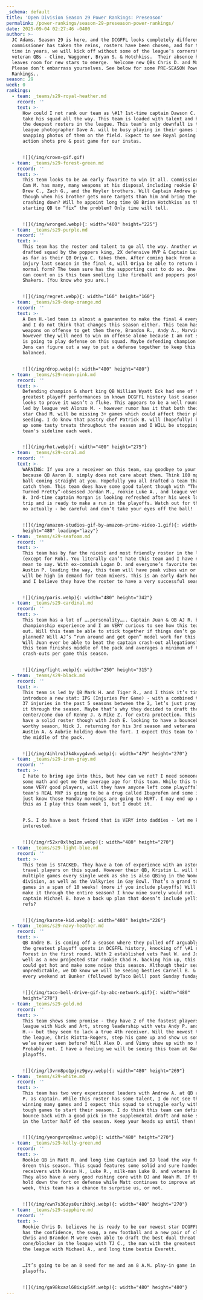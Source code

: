 ```yaml
---
_schema: default
title: 'Open Division Season 29 Power Rankings: Preseason'
permalink: /power-rankings/season-29-preseason-power-rankings/
date: 2025-09-04 02:27:46 -0400
author: >-
  JC Adams. Season 29 is here, and the DCGFFL looks completely different.  A new
  commissioner has taken the reins, rosters have been chosen, and for the first
  time in years, we will kick off without some of the league’s cornerstone &
  veteran QBs - Cline, Waggoner, Bryan S. & Hotchkiss.  Their absence however
  leaves room for new stars to emerge.  Welcome new QBs Chris D. and Matt R.! 
  Please don’t embarrass yourselves. See below for some PRE-SEASON Power
  Rankings..
season: 29
week: 0
rankings:
  - team: _teams/s29-royal-heather.md
    record: ''
    text: >-
      How could I not rank our team as \#1? 1st-time captain Dawson C. looks to
      take his squad all the way. This team is loaded with talent and has one of
      the deepest rosters in the league. This team’s only downfall is that
      league photographer Dave A. will be busy playing in their games instead of
      snapping photos of them on the field. Expect to see Royal posing for
      action shots pre & post game for our instas.


      ![](/img/crown-gif.gif)
  - team: _teams/s29-forest-green.md
    record: ''
    text: >-
      This team looks to be an early favorite to win it all. Commissioner & QB
      Cam M. has many, many weapons at his disposal including rookie Ethan S.,
      Drew C., Zach G., and the Hoyler brothers. Will Captain Andrew get jealous
      though when his brother gets more targets than him and bring the team
      crashing down? Will he appoint long time QB Brian Hotchkiss as the new
      starting QB to “fix” the problem? Only time will tell.


      ![](/img/wronged.webp){: width="400" height="225"}
  - team: _teams/s29-purple.md
    record: ''
    text: >-
      This team has the roster and talent to go all the way. Another well
      drafted squad by the poppers king, 2X defensive MVP & Captain Luie will go
      as far as their QB Oriya C. takes them. After coming back from a tough
      injury last season in the final 4, will Oriya be able to return back to
      normal form? The team sure has the supporting cast to do so. One thing we
      can count on is this team smelling like fireball and poppers post game at
      Shakers. (You know who you are.)


      ![](/img/regret.webp){: width="160" height="160"}
  - team: _teams/s29-deep-orange.md
    record: ''
    text: >-
      A Ben H.-led team is almost a guarantee to make the final 4 every season
      and I do not think that changes this season either. This team has multiple
      weapons on offense to get them there, Brandon R., Andy A., Marvin W.—
      however they will need to win on offense alone because I am not sure who
      is going to play defense on this squad. Maybe defending champion captain
      Jens can figure out a way to put a defense together to keep this team
      balanced.


      ![](/img/drop.webp){: width="480" height="480"}
  - team: _teams/s29-neon-pink.md
    record: ''
    text: >-
      Defending champion & short king QB William Wyatt Eck had one of the
      greatest playoff performances in known DCGFFL history last season and
      looks to prove it wasn’t a fluke. This appears to be a well rounded team
      led by league vet Alonzo M. - however rumor has it that both their QB and
      star Chad M. will be missing 3+ games which could affect their playoff
      seeding. I do know that pastry chef Patrick B. will (hopefully) be baking
      up some tasty treats throughout the season and I WILL be stopping by this
      team's sideline each week.


      ![](/img/hot.webp){: width="400" height="275"}
  - team: _teams/s29-coral.md
    record: ''
    text: >-
      WARNING: If you are a receiver on this team, say goodbye to your fingers,
      because QB Aaron B. simply does not care about them. Think 100 mph fast
      ball coming straight at you. Hopefully you all drafted a team that can
      catch them. This team does have some good talent though with “The Summer I
      Turned Pretty”-obsessed Jordan M., rookie Luke A., and league vet Daniel
      B. 3rd-time captain Morgan is looking refreshed after his week long Italy
      trip and is ready to make a run in the playoffs. Watch out for this team -
      no actually - be careful and don’t take your eyes off the ball!


      ![](/img/amazon-studios-gif-by-amazon-prime-video-1.gif){: width="480"
      height="480" loading="lazy"}
  - team: _teams/s29-seafoam.md
    record: ''
    text: >-
      This team has by far the nicest and most friendly roster in the league
      (except for Rob). You literally can’t hate this team and I have nothing
      mean to say. With ex-commish Logan D. and everyone’s favorite teammate
      Austin P. leading the way, this team will have peak vibes win or lose and
      will be high in demand for team mixers. This is an early dark horse team
      and I believe they have the roster to have a very successful season.


      ![](/img/paris.webp){: width="480" height="342"}
  - team: _teams/s29-cardinal.md
    record: ''
    text: >-
      This team has a lot of ….personality….. Captain Juan & QB AJ R. both have
      championship experience and I am VERY curious to see how this team shakes
      out. Will this team be able to stick together if things don’t go as
      planned? Will AJ’s “run around and get open” model work for this group?
      Will Juan ever be able to beat the captain crash-out allegations? I think
      this team finishes middle of the pack and averages a minimum of two
      crash-outs per game this season.


      ![](/img/fight.webp){: width="250" height="315"}
  - team: _teams/s29-black.md
    record: ''
    text: >-
      This team is led by QB Mark H. and Tiger R., and I think it’s time to
      introduce a new stat: IPG (Injuries Per Game) - with a combined total of
      37 injuries in the past 5 seasons between the 2, let’s just pray they make
      it through the season. Maybe that’s why they decided to draft the star
      center/cone duo of Kenny J. & Mike Z. for extra protection. This team does
      have a solid roster though with Josh E. looking to have a bounceback MVP
      worthy season, Nick J. returning for his 3rd season and veterans like
      Austin A. & Aubrie holding down the fort. I expect this team to finish in
      the middle of the pack.


      ![](/img/4ihlro17k4kvyg4vw5.webp){: width="479" height="270"}
  - team: _teams/s29-iron-gray.md
    record: ''
    text: >-
      I hate to bring age into this, but how can we not? I need someone to do
      some math and get me the average age for this team. While this team has
      some VERY good players, will they have anyone left come playoffs? This
      team's REAL MVP is going to be a drug called Ibuprofen and some ice. I
      just know those Monday mornings are going to HURT. I may end up regretting
      this as I play this team week 1, but I doubt it.


      P.S. I do have a best friend that is VERY into daddies - let me know if
      interested.


      ![](/img/r52xr8xlhq1zm.webp){: width="480" height="270"}
  - team: _teams/s29-light-blue.md
    record: ''
    text: >-
      This team is STACKED. They have a ton of experience with an astonishing 7
      travel players on this squad. However their QB, Kristin L. will be playing
      multiple games every single week as she is also QBing in the Women’s+
      division, as well as the Valkyries in Gay Bowl. That’s a grand total of 23
      games in a span of 10 weeks! (more if you include playoffs) Will her arm
      make it through the entire season? I know mine surely would not. Does
      captain Michael B. have a back up plan that doesn’t include yelling at the
      refs?


      ![](/img/karate-kid.webp){: width="480" height="226"}
  - team: _teams/s29-navy-heather.md
    record: ''
    text: >-
      QB Andre B. is coming off a season where they pulled off arguably one of
      the greatest playoff upsets in DCGFFL history, knocking off \#1 seed
      Forest in the first round. With 2 established vets Paul W. and John C., as
      well as a new projected star rookie Chad H. backing him up, this team
      could get hot and make some noise this season. Although their season is
      unpredictable, we DO know we will be seeing besties Carnell B. & Alex H.
      every weekend at Bunker (followed byTaco Bell) post Sunday funday.


      ![](/img/taco-bell-drive-gif-by-abc-network.gif){: width="480"
      height="270"}
  - team: _teams/s29-gold.md
    record: ''
    text: >-
      This team shows some promise - they have 2 of the fastest players in the
      league with Nick and Art, strong leadership with vets Andy P. and Matt
      H.-- but they seem to lack a true 4th receiver. Will the newest twink in
      the league, Chris Riotta-Rogers, step his game up and show us something
      we’ve never seen before? Will Alex D. and Vinny show up with no hangover?
      Probably not. I have a feeling we will be seeing this team at 8am come
      playoffs.


      ![](/img/l3vrm8po1pjnz9gvy.webp){: width="480" height="269"}
  - team: _teams/s29-white.md
    record: ''
    text: >-
      This team has two very experienced leaders with Andrew A. at QB and Trey
      P. as captain. While this roster has some talent, I do not see this team
      winning many games and I expect this squad to struggle early with 3 very
      tough games to start their season. I do think this team can definitely
      bounce back with a good pick in the supplemental draft and make some noise
      in the latter half of the season. Keep your heads up until then!!


      ![](/img/yeongvrqe8sxc.webp){: width="480" height="270"}
  - team: _teams/s29-kelly-green.md
    record: ''
    text: >-
      Rookie QB in Matt R. and long time Captain and DJ lead the way for Kelly
      Green this season. This squad features some solid and sure handed
      receivers with Kevin H., Luke R., milk-man Luke B. and veteran Brendan M..
      They also have a very good rushing core with DJ and Noah M. If they can
      hold down the fort on defense while Matt continues to improve at QB every
      week, this team has a chance to surprise us, or not.


      ![](/img/cwn7s36zys0urihbkj.webp){: width="480" height="270"}
  - team: _teams/s29-sapphire.md
    record: ''
    text: >-
      Rookie Chris D. believes he is ready to be our newest star DCGFFL QB. He
      has the confidence, the swag, a new football and a new pair of cleats.
      Chris and Brandon M were even able to draft the best dual threat
      cone/blocker in the league with TJ C., the man with the greatest hair in
      the league with Michael A., and long time bestie Everett.


      …It’s going to be an 8 seed for me and an 8 A.M. play-in game in the
      playoffs.


      ![](/img/ga98kxazl68ixip54f.webp){: width="480" height="480"}
---
```

